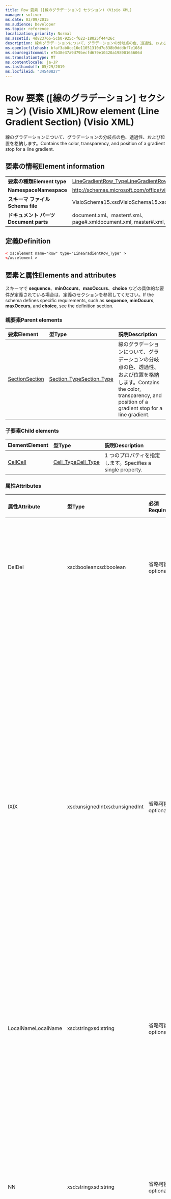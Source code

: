 ```yaml
---
title: Row 要素 ([線のグラデーション] セクション) (Visio XML)
manager: soliver
ms.date: 03/09/2015
ms.audience: Developer
ms.topic: reference
localization_priority: Normal
ms.assetid: 4d823766-5cb0-925c-f622-18025f44426c
description: 線のグラデーションについて、グラデーションの分岐点の色、透過性、および位置を格納します。
ms.openlocfilehash: bfaf3ab8cc16e11051310d7e838b9dddbf7e108d
ms.sourcegitcommit: e7b38e37a9d79becfd679e10420a19890165606d
ms.translationtype: MT
ms.contentlocale: ja-JP
ms.lasthandoff: 05/29/2019
ms.locfileid: "34540827"
---
```

# <a name="row-element-line-gradient-section-visio-xml"></a><span data-ttu-id="97132-103">Row 要素 ([線のグラデーション] セクション) (Visio XML)</span><span class="sxs-lookup"><span data-stu-id="97132-103">Row element (Line Gradient Section) (Visio XML)</span></span>

<span data-ttu-id="97132-104">線のグラデーションについて、グラデーションの分岐点の色、透過性、および位置を格納します。</span><span class="sxs-lookup"><span data-stu-id="97132-104">Contains the color, transparency, and position of a gradient stop for a line gradient.</span></span>
  
## <a name="element-information"></a><span data-ttu-id="97132-105">要素の情報</span><span class="sxs-lookup"><span data-stu-id="97132-105">Element information</span></span>

|||
|:-----|:-----|
|<span data-ttu-id="97132-106">**要素の種類**</span><span class="sxs-lookup"><span data-stu-id="97132-106">**Element type**</span></span> <br/> |[<span data-ttu-id="97132-107">LineGradientRow_Type</span><span class="sxs-lookup"><span data-stu-id="97132-107">LineGradientRow_Type</span></span>](linegradientrow_type-complextypevisio-xml.md) <br/> |
|<span data-ttu-id="97132-108">**Namespace**</span><span class="sxs-lookup"><span data-stu-id="97132-108">**Namespace**</span></span> <br/> |http://schemas.microsoft.com/office/visio/2012/main  <br/> |
|<span data-ttu-id="97132-109">**スキーマ ファイル**</span><span class="sxs-lookup"><span data-stu-id="97132-109">**Schema file**</span></span> <br/> |<span data-ttu-id="97132-110">VisioSchema15.xsd</span><span class="sxs-lookup"><span data-stu-id="97132-110">VisioSchema15.xsd</span></span>  <br/> |
|<span data-ttu-id="97132-111">**ドキュメント パーツ**</span><span class="sxs-lookup"><span data-stu-id="97132-111">**Document parts**</span></span> <br/> |<span data-ttu-id="97132-112">document.xml、master#.xml、page#.xml</span><span class="sxs-lookup"><span data-stu-id="97132-112">document.xml, master#.xml, page#.xml</span></span>  <br/> |
   
## <a name="definition"></a><span data-ttu-id="97132-113">定義</span><span class="sxs-lookup"><span data-stu-id="97132-113">Definition</span></span>

```XML
< xs:element name="Row" type="LineGradientRow_Type" >
</xs:element >
```

## <a name="elements-and-attributes"></a><span data-ttu-id="97132-114">要素と属性</span><span class="sxs-lookup"><span data-stu-id="97132-114">Elements and attributes</span></span>

<span data-ttu-id="97132-115">スキーマで **sequence**、**minOccurs**、**maxOccurs**、**choice** などの具体的な要件が定義されている場合は、定義のセクションを参照してください。</span><span class="sxs-lookup"><span data-stu-id="97132-115">If the schema defines specific requirements, such as **sequence**, **minOccurs**, **maxOccurs**, and **choice**, see the definition section.</span></span> 
  
### <a name="parent-elements"></a><span data-ttu-id="97132-116">親要素</span><span class="sxs-lookup"><span data-stu-id="97132-116">Parent elements</span></span>

|<span data-ttu-id="97132-117">**要素**</span><span class="sxs-lookup"><span data-stu-id="97132-117">**Element**</span></span>|<span data-ttu-id="97132-118">**型**</span><span class="sxs-lookup"><span data-stu-id="97132-118">**Type**</span></span>|<span data-ttu-id="97132-119">**説明**</span><span class="sxs-lookup"><span data-stu-id="97132-119">**Description**</span></span>|
|:-----|:-----|:-----|
|[<span data-ttu-id="97132-120">Section</span><span class="sxs-lookup"><span data-stu-id="97132-120">Section</span></span>](section-element-sheet_type-complextypevisio-xml.md) <br/> |[<span data-ttu-id="97132-121">Section_Type</span><span class="sxs-lookup"><span data-stu-id="97132-121">Section_Type</span></span>](section_type-complextypevisio-xml.md) <br/> |<span data-ttu-id="97132-122">線のグラデーションについて、グラデーションの分岐点の色、透過性、および位置を格納します。</span><span class="sxs-lookup"><span data-stu-id="97132-122">Contains the color, transparency, and position of a gradient stop for a line gradient.</span></span>  <br/> |
   
### <a name="child-elements"></a><span data-ttu-id="97132-123">子要素</span><span class="sxs-lookup"><span data-stu-id="97132-123">Child elements</span></span>

|<span data-ttu-id="97132-124">**Element**</span><span class="sxs-lookup"><span data-stu-id="97132-124">**Element**</span></span>|<span data-ttu-id="97132-125">**型**</span><span class="sxs-lookup"><span data-stu-id="97132-125">**Type**</span></span>|<span data-ttu-id="97132-126">**説明**</span><span class="sxs-lookup"><span data-stu-id="97132-126">**Description**</span></span>|
|:-----|:-----|:-----|
|[<span data-ttu-id="97132-127">Cell</span><span class="sxs-lookup"><span data-stu-id="97132-127">Cell</span></span>](cell-element-line-gradient-sectionvisio-xml.md) <br/> |[<span data-ttu-id="97132-128">Cell_Type</span><span class="sxs-lookup"><span data-stu-id="97132-128">Cell_Type</span></span>](cell_type-complextypevisio-xml.md) <br/> |<span data-ttu-id="97132-129">1 つのプロパティを指定します。</span><span class="sxs-lookup"><span data-stu-id="97132-129">Specifies a single property.</span></span>  <br/> |
   
### <a name="attributes"></a><span data-ttu-id="97132-130">属性</span><span class="sxs-lookup"><span data-stu-id="97132-130">Attributes</span></span>

|<span data-ttu-id="97132-131">**属性**</span><span class="sxs-lookup"><span data-stu-id="97132-131">**Attribute**</span></span>|<span data-ttu-id="97132-132">**型**</span><span class="sxs-lookup"><span data-stu-id="97132-132">**Type**</span></span>|<span data-ttu-id="97132-133">**必須**</span><span class="sxs-lookup"><span data-stu-id="97132-133">**Required**</span></span>|<span data-ttu-id="97132-134">**説明**</span><span class="sxs-lookup"><span data-stu-id="97132-134">**Description**</span></span>|<span data-ttu-id="97132-135">**可能な値**</span><span class="sxs-lookup"><span data-stu-id="97132-135">**Possible values**</span></span>|
|:-----|:-----|:-----|:-----|:-----|
|<span data-ttu-id="97132-136">Del</span><span class="sxs-lookup"><span data-stu-id="97132-136">Del</span></span>  <br/> |<span data-ttu-id="97132-137">xsd:boolean</span><span class="sxs-lookup"><span data-stu-id="97132-137">xsd:boolean</span></span>  <br/> |<span data-ttu-id="97132-138">省略可能</span><span class="sxs-lookup"><span data-stu-id="97132-138">optional</span></span>  <br/> |<span data-ttu-id="97132-139">それ以外の場合はマスター図形から継承される行が削除されたかどうかを指定します。</span><span class="sxs-lookup"><span data-stu-id="97132-139">Specifies whether a row that would otherwise be inherited from a master shape has been deleted.</span></span>  <br/> |<span data-ttu-id="97132-140">xsd:boolean 型の値。</span><span class="sxs-lookup"><span data-stu-id="97132-140">Values of the xsd:boolean type.</span></span>  <br/> |
|<span data-ttu-id="97132-141">IX</span><span class="sxs-lookup"><span data-stu-id="97132-141">IX</span></span>  <br/> |<span data-ttu-id="97132-142">xsd:unsignedInt</span><span class="sxs-lookup"><span data-stu-id="97132-142">xsd:unsignedInt</span></span>  <br/> |<span data-ttu-id="97132-143">省略可能</span><span class="sxs-lookup"><span data-stu-id="97132-143">optional</span></span>  <br/> |<span data-ttu-id="97132-144">行の 1 ベースの識別子を指定します。</span><span class="sxs-lookup"><span data-stu-id="97132-144">Specifies the one-based identifier for the row.</span></span> <span data-ttu-id="97132-145">これは、同じセクション内の他の識別子よりも長く、unqiue である必要があります。IX 属性は、文字、接続、フィールド、FillGradient、Geometry、Layer、LineGradient、Paragraph、Reviewer、Scratch、および Tabs セクションでのみ使用されます。</span><span class="sxs-lookup"><span data-stu-id="97132-145">It should be unqiue and greater than other identifiers in the same section.The IX attribute is only used for the Character, Connection, Field, FillGradient, Geometry, Layer, LineGradient, Paragraph, Reviewer, Scratch, and Tabs sections.</span></span> <span data-ttu-id="97132-146">行には IX 属性または N 属性のいずれかを指定できます。</span><span class="sxs-lookup"><span data-stu-id="97132-146">A row can only have one of the IX or N attributes.</span></span>  <br/> |<span data-ttu-id="97132-147">xsd:unsignedInt 型の値。</span><span class="sxs-lookup"><span data-stu-id="97132-147">Values of the xsd:unsignedInt type.</span></span>  <br/> |
|<span data-ttu-id="97132-148">LocalName</span><span class="sxs-lookup"><span data-stu-id="97132-148">LocalName</span></span>  <br/> |<span data-ttu-id="97132-149">xsd:string</span><span class="sxs-lookup"><span data-stu-id="97132-149">xsd:string</span></span>  <br/> |<span data-ttu-id="97132-150">省略可能</span><span class="sxs-lookup"><span data-stu-id="97132-150">optional</span></span>  <br/> |<span data-ttu-id="97132-151">行の一意の言語依存の名前を指定します。</span><span class="sxs-lookup"><span data-stu-id="97132-151">Specifies the unique language-dependent name of the row.</span></span>  <br/> |<span data-ttu-id="97132-152">xsd:string 型の値。</span><span class="sxs-lookup"><span data-stu-id="97132-152">Values of the xsd:string type.</span></span>  <br/> |
|<span data-ttu-id="97132-153">N</span><span class="sxs-lookup"><span data-stu-id="97132-153">N</span></span>  <br/> |<span data-ttu-id="97132-154">xsd:string</span><span class="sxs-lookup"><span data-stu-id="97132-154">xsd:string</span></span>  <br/> |<span data-ttu-id="97132-155">省略可能</span><span class="sxs-lookup"><span data-stu-id="97132-155">optional</span></span>  <br/> |<span data-ttu-id="97132-156">行の一意の言語に依存しない名前を指定します。N 属性は、User、Property、Actions、Control、Connection、Hyperlink、ActionTag セクションにのみ使用されます。</span><span class="sxs-lookup"><span data-stu-id="97132-156">Specifies the unique language-independent name of the row.The N attribute is only used for the User, Property, Actions, Control, Connection, Hyperlink, and ActionTag sections.</span></span> <span data-ttu-id="97132-157">行には IX 属性または N 属性のいずれかを指定できます。</span><span class="sxs-lookup"><span data-stu-id="97132-157">A row can only have one of the IX or N attributes.</span></span>  <br/> |<span data-ttu-id="97132-158">xsd:string 型の値。</span><span class="sxs-lookup"><span data-stu-id="97132-158">Values of the xsd:string type.</span></span>  <br/> |
|<span data-ttu-id="97132-159">T</span><span class="sxs-lookup"><span data-stu-id="97132-159">T</span></span>  <br/> |<span data-ttu-id="97132-160">xsd:string</span><span class="sxs-lookup"><span data-stu-id="97132-160">xsd:string</span></span>  <br/> |<span data-ttu-id="97132-161">省略可能</span><span class="sxs-lookup"><span data-stu-id="97132-161">optional</span></span>  <br/> |<span data-ttu-id="97132-162">行で表され、ジオメトリの視覚化で使用されるジオメトリ パスの種類を指定します。</span><span class="sxs-lookup"><span data-stu-id="97132-162">Specifies the type of the geometric path represented by the row and used in geometry visualization.</span></span> <span data-ttu-id="97132-163">T 属性は、[Geometry] セクションにのみ使用されます。</span><span class="sxs-lookup"><span data-stu-id="97132-163">The T attribute is only used for the Geometry section.</span></span>  <br/> |<span data-ttu-id="97132-164">xsd:string 型の値。</span><span class="sxs-lookup"><span data-stu-id="97132-164">Values of the xsd:string type.</span></span>  <br/> |
   

